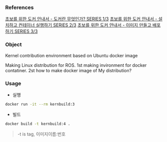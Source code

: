 


### References

[초보를 위한 도커 안내서 - 도커란 무엇인가? SERIES 1/3](https://subicura.com/2017/01/19/docker-guide-for-beginners-1.html)
[초보를 위한 도커 안내서 - 설치하고 컨테이너 실행하기 SERIES 2/3](https://subicura.com/2017/01/19/docker-guide-for-beginners-2.html)
[초보를 위한 도커 안내서 - 이미지 만들고 배포하기 SERIES 3/3](https://subicura.com/2017/02/10/docker-guide-for-beginners-create-image-and-deploy.html)


### Object

Kernel contribution environment based on Ubuntu docker image

Making Linux distribution for ROS.
1st making invironment for docker contatiner. 
2st how to make docker image of My distribution?


### Usage

- 실행

````bash
docker run -it --rm kernbuild:3


````
- 빌드

````bash
docker build -t kernbuild:4 .

````
> -t is tag, 이미지이름:번호


